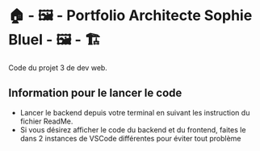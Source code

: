 # 🏠 - 🖼️ - Portfolio Architecte Sophie Bluel - 🖼️ - 🏗️

Code du projet 3 de dev web.

## Information pour le lancer le code

 - Lancer le backend depuis votre terminal en suivant les instruction du fichier ReadMe.
 - Si vous désirez afficher le code du backend et du frontend, faites le dans 2 instances de VSCode différentes pour éviter tout problème
